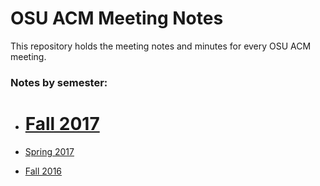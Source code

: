 # OSU ACM Meeting Notes

This repository holds the meeting notes and minutes for every OSU ACM meeting.

### Notes by semester:

- # [Fall 2017](https://github.com/OKStateACM/MeetingNotes/blob/master/2017-2018/fall2017/README.md)

- [Spring 2017](https://github.com/OKStateACM/MeetingNotes/blob/master/2016-2017/spring2017/README.md)

- [Fall 2016](https://github.com/OKStateACM/MeetingNotes/blob/master/2016-2017/fall2016/README.md)
